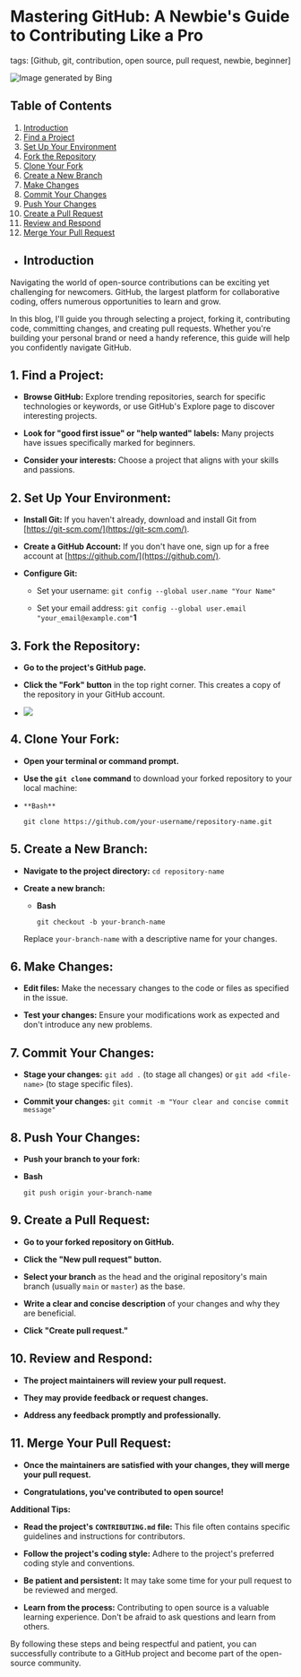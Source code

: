# Mastering GitHub: A Newbie's Guide to Contributing Like a Pro

tags: [Github, git, contribution, open source, pull request, newbie, beginner]

![](https://i.postimg.cc/gjLyxSVr/team33.jpg "Image generated by Bing") 

## Table of Contents
1. [Introduction](#introduction)
2. [Find a Project](#1-find-a-project)
3. [Set Up Your Environment](#2-set-up-your-environment)
4. [Fork the Repository](#3-fork-the-repository)
5. [Clone Your Fork](#4-clone-your-fork)
6. [Create a New Branch](#5-create-a-new-branch)
7. [Make Changes](#6-make-changes)
8. [Commit Your Changes](#7-commit-your-changes)
9. [Push Your Changes](#8-push-your-changes)
10. [Create a Pull Request](#9-create-a-pull-request)
11. [Review and Respond](#10-review-and-respond)
12. [Merge Your Pull Request](#11-merge-your-pull-request)

*   ## **Introduction**

Navigating the world of open-source contributions can be exciting yet challenging for newcomers. GitHub, the largest platform for collaborative coding, offers numerous opportunities to learn and grow.

In this blog, I'll guide you through selecting a project, forking it, contributing code, committing changes, and creating pull requests. Whether you're building your personal brand or need a handy reference, this guide will help you confidently navigate GitHub.

  

## **1\. Find a Project:**

*   ****Browse GitHub:**** Explore trending repositories, search for specific technologies or keywords, or use GitHub's Explore page to discover interesting projects.
    
*   ****Look for "good first issue" or "help wanted" labels:**** Many projects have issues specifically marked for beginners.
    
*   ****Consider your interests:**** Choose a project that aligns with your skills and passions.
    

##   
  

## **2\. Set Up Your Environment:**

*   ****Install Git:**** If you haven't already, download and install Git from [https://git-scm.com/](https://git-scm.com/).
    
*   ****Create a GitHub Account:**** If you don't have one, sign up for a free account at [https://github.com/](https://github.com/).
    
*   ****Configure Git:****
    
    *   Set your username: `git config --global user.name "Your Name"`
        
    *   Set your email address: `git config --global user.email "your_email@example.com"`**1**
        

##   
  

## **3\. Fork the Repository:**

*   ****Go to the project's GitHub page.****
    
*   ****Click the "Fork" button**** in the top right corner. This creates a copy of the repository in your GitHub account.
    
*   ![](https://i.postimg.cc/sxzTpJ1m/Contribute-Github-html-fork-8b5daaf4.png)  
    

  

## **4\. Clone Your Fork:**

*   ****Open your terminal or command prompt.****
    
*   ****Use the**** **`git clone`** ****command**** to download your forked repository to your local machine:
    

*   `**Bash**`
    
    `git clone https://github.com/your-username/repository-name.git`
    

  

  

  

  

  

## **5\. Create a New Branch:**

*   ****Navigate to the project directory:**** `cd repository-name`
    
*   ****Create a new branch:****
    
    *   **Bash**
        
        `git checkout -b your-branch-name`
        
    
    Replace `your-branch-name` with a descriptive name for your changes.
    

##   
  

## **6\. Make Changes:**

*   ****Edit files:**** Make the necessary changes to the code or files as specified in the issue.
    
*   ****Test your changes:**** Ensure your modifications work as expected and don't introduce any new problems.
    

##   
  

## **7\. Commit Your Changes:**

*   ****Stage your changes:**** `git add .` (to stage all changes) or `git add <file-name>` (to stage specific files).
    
*   ****Commit your changes:**** `git commit -m "Your clear and concise commit message"`
    

##   
  

## **8\. Push Your Changes:**

*   ****Push your branch to your fork:****
    

*   **Bash**
    
    `git push origin your-branch-name`
    

  

## **9\. Create a Pull Request:**

*   ****Go to your forked repository on GitHub.****
    
*   ****Click the "New pull request" button.****
    
*   ****Select your branch**** as the head and the original repository's main branch (usually `main` or `master`) as the base.
    
*   ****Write a clear and concise description**** of your changes and why they are beneficial.
    
*   ****Click "Create pull request."****
    

##   
  

## 10\. Review and Respond:

*   ****The project maintainers will review your pull request.****
    
*   ****They may provide feedback or request changes.****
    
*   ****Address any feedback promptly and professionally.****
    

##   
  

## 11\. Merge Your Pull Request:

*   ****Once the maintainers are satisfied with your changes, they will merge your pull request.****
    
*   ****Congratulations, you've contributed to open source!****
    

****Additional Tips:****

*   ****Read the project's**** **`CONTRIBUTING.md`** ****file:**** This file often contains specific guidelines and instructions for contributors.
    
*   ****Follow the project's coding style:**** Adhere to the project's preferred coding style and conventions.
    
*   ****Be patient and persistent:**** It may take some time for your pull request to be reviewed and merged.
    
*   ****Learn from the process:**** Contributing to open source is a valuable learning experience. Don't be afraid to ask questions and learn from others.
    

  
  

By following these steps and being respectful and patient, you can successfully contribute to a GitHub project and become part of the open-source community.

